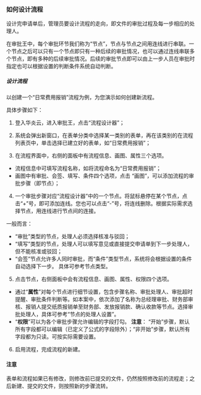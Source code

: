 ### 如何设计流程
设计完申请单后，管理员要设计流程的走向，即文件的审批过程及每一步相应的处理人。

在审批王中，每个审批环节我们称为“节点”，节点与节点之间用连线进行串联。一个节点之后可以只有一个节点即只有一种后续的审批情况，也可以通过连线串联多个节点，即有多种的后续审批情况。后续的审批节点即可以由上一步人员在审批时指定也可以根据设置的判断条件系统自动判断。

##### 设计流程

以创建一个“日常费用报销”流程为例，为您演示如何创建新流程。

具体步骤如下：

 1. 登入华炎云，进入审批王，点击“流程设计器”；
 
 2. 系统会弹出新窗口，在表单分类中选择某一类别的表单，再在该类别的在流程列表页中，单击选择已建立好的表单，如“日常费用报销”；
 
 3. 在流程界面中，右侧的面板中有流程信息、画图、属性三个选项。
  - 流程信息中可填写流程名称，如将流程命名为“日常费用报销”；
  - 画图中有审批、会签、填写、条件四个选项，点击 “画图”，可以添加流程的审批步骤（即节点）；
 
 4. 一个审批步骤对应“流程设计器”中的一个节点。将鼠标悬停在某个节点，点击“+”号，即可添加连线。您也可以点击“-”号，将连线删除。根据实际需求选择节点，用连线进行节点间的连接。
 
 一般而言：
  - “审批”类型的节点，处理人必须选择核准与驳回；
  - “填写”类型的节点，处理人可以填写意见或直接提交申请单到下一步处理人，但不能核准或驳回；
  - “会签”节点允许多人同时审批，而“条件”类型节点，系统将会根据设置的条件自动选择下一步。
    具体可参考节点类型。

 5. 点击节点，右侧面板中会有流程信息、画图、属性、权限四个选项。
  - 通过“**属性**”对每个节点进行细节设置，包含步骤名称、审批处理人、审批超时提醒、审批条件判断等。如本案中，依次添加了名称为总经理审批、财务部审核、报销人提交纸质报销单至财务部、发放报销款、确认收款等节点。选择审批处理人，具体可参考“节点的处理人设置”。
  - “**权限**”可以为各个审批步骤允许编辑的字段打勾。
  **注意**：
   “开始”步骤，默认所有字段都可以编辑（已定义了公式的字段除外）；“非开始”步骤，默认所有字段都为只读。可按实际需要设置。

 6. 启用流程，完成流程的新建。
 
#### 注意
表单和流程如果已有修改，则修改前已提交的文件，仍然按照修改前的流程走；之后新建、提交的文件，则按照新的步骤流转。
